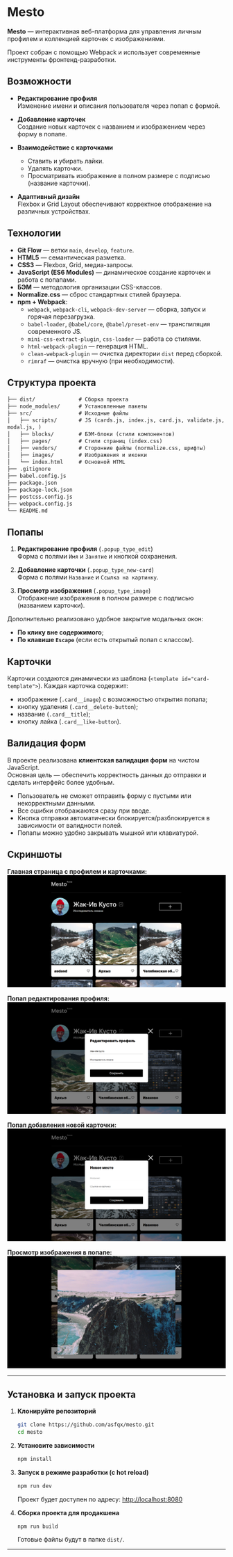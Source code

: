 # Mesto

**Mesto** — интерактивная веб-платформа для управления личным профилем и коллекцией карточек с изображениями.

  Проект собран с помощью Webpack и использует современные инструменты фронтенд-разработки.
  
## Возможности

- **Редактирование профиля**  
  Изменение имени и описания пользователя через попап с формой.

- **Добавление карточек**  
  Создание новых карточек с названием и изображением через форму в попапе.

- **Взаимодействие с карточками**  
  - Ставить и убирать лайки.  
  - Удалять карточки.  
  - Просматривать изображение в полном размере с подписью (название карточки).

- **Адаптивный дизайн**  
  Flexbox и Grid Layout обеспечивают корректное отображение на различных устройствах.

## Технологии
- **Git Flow** — ветки `main`, `develop`, `feature`.  
- **HTML5** — семантическая разметка.  
- **CSS3** — Flexbox, Grid, медиа-запросы.  
- **JavaScript (ES6 Modules)** — динамическое создание карточек и работа с попапами.  
- **БЭМ** — методология организации CSS-классов.  
- **Normalize.css** — сброс стандартных стилей браузера.  
- **npm + Webpack**:  
  - `webpack`, `webpack-cli`, `webpack-dev-server` — сборка, запуск и горячая перезагрузка.  
  - `babel-loader`, `@babel/core`, `@babel/preset-env` — транспиляция современного JS.  
  - `mini-css-extract-plugin`, `css-loader` — работа со стилями.  
  - `html-webpack-plugin` — генерация HTML.  
  - `clean-webpack-plugin` — очистка директории `dist` перед сборкой.  
  - `rimraf` — очистка вручную (при необходимости).

## Структура проекта

```
├── dist/              # Сборка проекта
├── node_modules/      # Установленные пакеты
├── src/               # Исходные файлы
│   ├── scripts/       # JS (cards.js, index.js, card.js, validate.js, modal.js, )
│   ├── blocks/        # БЭМ-блоки (стили компонентов)
│   ├── pages/         # Стили страниц (index.css)
│   ├── vendors/       # Сторонние файлы (normalize.css, шрифты)
│   ├── images/        # Изображения и иконки
│   └── index.html     # Основной HTML
├── .gitignore
├── babel.config.js
├── package.json
├── package-lock.json
├── postcss.config.js
├── webpack.config.js
└── README.md
```

## Попапы

1. **Редактирование профиля** (`.popup_type_edit`)  
   Форма с полями `Имя` и `Занятие` и кнопкой сохранения.

2. **Добавление карточки** (`.popup_type_new-card`)  
   Форма с полями `Название` и `Ссылка на картинку`.

3. **Просмотр изображения** (`.popup_type_image`)  
   Отображение изображения в полном размере с подписью (названием карточки).

Дополнительно реализовано удобное закрытие модальных окон:
- **По клику вне содержимого**; 
- **По клавише `Escape`** (если есть открытый попап с классом).  

## Карточки

Карточки создаются динамически из шаблона (`<template id="card-template">`). Каждая карточка содержит:

- изображение (`.card__image`) с возможностью открытия попапа;  
- кнопку удаления (`.card__delete-button`);  
- название (`.card__title`);  
- кнопку лайка (`.card__like-button`).  

## Валидация форм

В проекте реализована **клиентская валидация форм** на чистом JavaScript.  
Основная цель — обеспечить корректность данных до отправки и сделать интерфейс более удобным.

- Пользователь не сможет отправить форму с пустыми или некорректными данными.  
- Все ошибки отображаются сразу при вводе.  
- Кнопка отправки автоматически блокируется/разблокируется в зависимости от валидности полей.  
- Попапы можно удобно закрывать мышкой или клавиатурой.


## Скриншоты

**Главная страница с профилем и карточками:**  
![Главная страница](./images/screenshot-main.png)  

**Попап редактирования профиля:**  
![Редактирование профиля](./images/screenshot-edit-profile.png)  

**Попап добавления новой карточки:**  
![Добавление карточки](./images/screenshot-new-card.png)  

**Просмотр изображения в попапе:**  
![Просмотр изображения](./images/screenshot-image-popup.png)  

---

## Установка и запуск проекта

1. **Клонируйте репозиторий**  
   ```bash
   git clone https://github.com/asfqx/mesto.git
   cd mesto
   ```

2. **Установите зависимости**  
   ```bash
   npm install
   ```

3. **Запуск в режиме разработки (c hot reload)**  
   ```bash
   npm run dev
   ```
   Проект будет доступен по адресу: [http://localhost:8080](http://localhost:8080)

4. **Сборка проекта для продакшена**  
   ```bash
   npm run build
   ```
   Готовые файлы будут в папке `dist/`.

---
